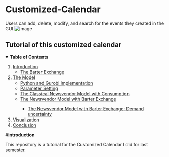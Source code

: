 # Customized-Calendar
Users can add, delete, modify, and search for the events they created in the GUI
![image](https://user-images.githubusercontent.com/89577799/167335469-d17a9fae-d4cc-44aa-bcde-8d871bd006c7.png)
## Tutorial of this customized calendar
<details open="open">
  <summary><b>Table of Contents</b></summary>
  <ol>
    <li>
      <a href="#introduction">Introduction</a>
      <ul>
        <li><a href="#the-barter-exchange">The Barter Exchange</a></li>
    </li>
      </ul>
    <li>
      <a href="#the-model">The Model</a>
      <ul>
        <li><a href="#python-and-gurobi-implementation">Python and Gurobi Implementation</a></li>
        <li><a href="#parameter-setting">Parameter Setting</a></li>
        <li><a href="#the-classical-newsvendor-model-with-consumption">The Classical Newsvendor Model with Consumption</a></li>
        <li><a href="#the-newsvendor-model-with-barter-exchange">The Newsvendor Model with Barter Exchange</a></li>
        <ul>
          <li><a href="#the-newsvendor-model-with-barter-exchange-demand-uncertainty">The Newsvendor Model with Barter Exchange: Demand uncertainty</a></li>
        </ul>
      </ul>
    </li>
    <li><a href="#visualization">Visualization</a></li>
    <li><a href="#conclusion">Conclusion</a></li>
  </ol>
</details>

#__Introduction__

This repository is a tutorial for the Customized Calendar I did for last semester.
